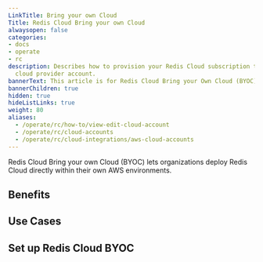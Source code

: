 ```yaml
---
LinkTitle: Bring your own Cloud
Title: Redis Cloud Bring your own Cloud
alwaysopen: false
categories:
- docs
- operate
- rc
description: Describes how to provision your Redis Cloud subscription to use an existing
  cloud provider account.
bannerText: This article is for Redis Cloud Bring your Own Cloud (BYOC). If you're interested in Redis Cloud BYOC, [contact sales](https://redis.io/meeting/).
bannerChildren: true
hidden: true
hideListLinks: true
weight: 80
aliases:
  - /operate/rc/how-to/view-edit-cloud-account
  - /operate/rc/cloud-accounts
  - /operate/rc/cloud-integrations/aws-cloud-accounts
---
```


Redis Cloud Bring your own Cloud (BYOC) lets organizations deploy Redis Cloud directly within their own AWS environments. 

## Benefits

## Use Cases

## Set up Redis Cloud BYOC


